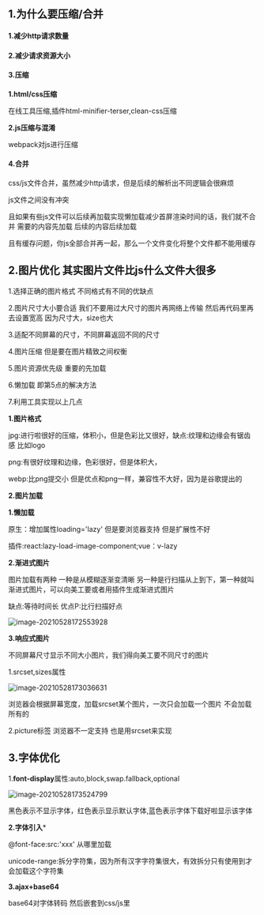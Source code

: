 ## 1.为什么要压缩/合并

#### 1.减少http请求数量

#### 2.减少请求资源大小

#### 3.压缩

**1.html/css压缩**

在线工具压缩,插件html-minifier-terser,clean-css压缩

**2.js压缩与混淆**

webpack对js进行压缩

#### 4.合并

css/js文件合并，虽然减少http请求，但是后续的解析出不同逻辑会很麻烦

js文件之间没有冲突

且如果有些js文件可以后续再加载实现懒加载减少首屏渲染时间的话，我们就不合并 需要的内容先加载 后续的内容后续加载

且有缓存问题，你js全部合并再一起，那么一个文件变化将整个文件都不能用缓存

## 2.图片优化 其实图片文件比js什么文件大很多

1.选择正确的图片格式  不同格式有不同的优缺点

2.图片尺寸大小要合适 我们不要用过大尺寸的图片再网络上传输 然后再代码里再去设置宽高 因为尺寸大，size也大

3.适配不同屏幕的尺寸，不同屏幕返回不同的尺寸

4.图片压缩 但是要在图片精致之间权衡

5.图片资源优先级 重要的先加载

6.懒加载 即第5点的解决方法

7.利用工具实现以上几点

**1.图片格式**

jpg:进行啦很好的压缩，体积小，但是色彩比又很好，缺点:纹理和边缘会有锯齿感 比如logo

png:有很好纹理和边缘，色彩很好，但是体积大，

webp:比png提交小 但是优点和png一样，兼容性不大好，因为是谷歌提出的

**2.图片加载**

**1.懒加载**

原生：增加属性loading='lazy' 但是要浏览器支持 但是扩展性不好

插件:react:lazy-load-image-component;vue：v-lazy

**2.渐进式图片**

图片加载有两种 一种是从模糊逐渐变清晰  另一种是行扫描从上到下，第一种就叫渐进式图片，可以向美工要或者用插件生成渐进式图片

缺点:等待时间长 优点P:比行扫描好点  

![image-20210528172553928](https://i.loli.net/2021/05/28/AYOFwq4aN76HxLb.png)

**3.响应式图片**

不同屏幕尺寸显示不同大小图片，我们得向美工要不同尺寸的图片

1.srcset,sizes属性

![image-20210528173036631](https://i.loli.net/2021/05/29/vYPZKwBg1GeOhEa.png)

浏览器会根据屏幕宽度，加载srcset某个图片，一次只会加载一个图片 不会加载所有的

2.picture标签 浏览器不一定支持 也是用srcset来实现

## 3.字体优化

1.**font-display**属性:auto,block,swap.fallback,optional

![image-20210528173524799](https://i.loli.net/2021/05/28/UzVPjW3xBJgGh2a.png)

黑色表示不显示字体，红色表示显示默认字体,蓝色表示字体下载好啦显示该字体

**2.字体引入***

@font-face:src:'xxx' 从哪里加载

unicode-range:拆分字符集，因为所有汉字字符集很大，有效拆分只有使用到才会加载这个字符集

**3.ajax+base64**

base64对字体转码 然后嵌套到css/js里